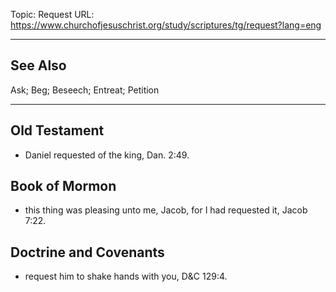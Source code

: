 Topic: Request
URL: https://www.churchofjesuschrist.org/study/scriptures/tg/request?lang=eng

---

## See Also

Ask; Beg; Beseech; Entreat; Petition

---

## Old Testament

- Daniel requested of the king, Dan. 2:49.

## Book of Mormon

- this thing was pleasing unto me, Jacob, for I had requested it, Jacob 7:22.

## Doctrine and Covenants

- request him to shake hands with you, D&C 129:4.

